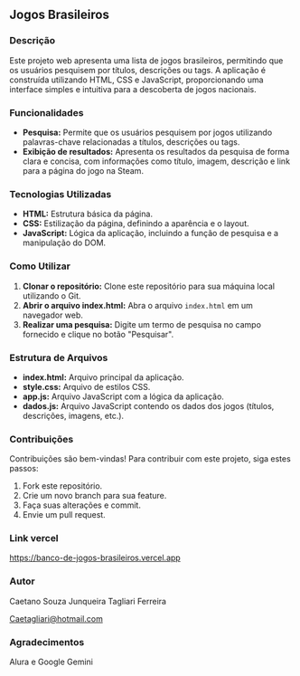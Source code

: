 ## Jogos Brasileiros

### Descrição
Este projeto web apresenta uma lista de jogos brasileiros, permitindo que os usuários pesquisem por títulos, descrições ou tags. A aplicação é construída utilizando HTML, CSS e JavaScript, proporcionando uma interface simples e intuitiva para a descoberta de jogos nacionais.

### Funcionalidades
* **Pesquisa:** Permite que os usuários pesquisem por jogos utilizando palavras-chave relacionadas a títulos, descrições ou tags.
* **Exibição de resultados:** Apresenta os resultados da pesquisa de forma clara e concisa, com informações como título, imagem, descrição e link para a página do jogo na Steam.

### Tecnologias Utilizadas
* **HTML:** Estrutura básica da página.
* **CSS:** Estilização da página, definindo a aparência e o layout.
* **JavaScript:** Lógica da aplicação, incluindo a função de pesquisa e a manipulação do DOM.

### Como Utilizar
1. **Clonar o repositório:** Clone este repositório para sua máquina local utilizando o Git.
2. **Abrir o arquivo index.html:** Abra o arquivo `index.html` em um navegador web.
3. **Realizar uma pesquisa:** Digite um termo de pesquisa no campo fornecido e clique no botão "Pesquisar".

### Estrutura de Arquivos
* **index.html:** Arquivo principal da aplicação.
* **style.css:** Arquivo de estilos CSS.
* **app.js:** Arquivo JavaScript com a lógica da aplicação.
* **dados.js:** Arquivo JavaScript contendo os dados dos jogos (títulos, descrições, imagens, etc.).

### Contribuições
Contribuições são bem-vindas! Para contribuir com este projeto, siga estes passos:
1. Fork este repositório.
2. Crie um novo branch para sua feature.
3. Faça suas alterações e commit.
4. Envie um pull request.

### Link vercel
https://banco-de-jogos-brasileiros.vercel.app

### Autor
Caetano Souza Junqueira Tagliari Ferreira

Caetagliari@hotmail.com

### Agradecimentos
Alura e Google Gemini
